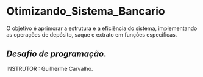 # Otimizando_Sistema_Bancario
O objetivo é aprimorar a estrutura e a eficiência do sistema, implementando as operações de depósito, saque e extrato em funções específicas. 
## _Desafio de programação_.
INSTRUTOR : Guilherme Carvalho.
